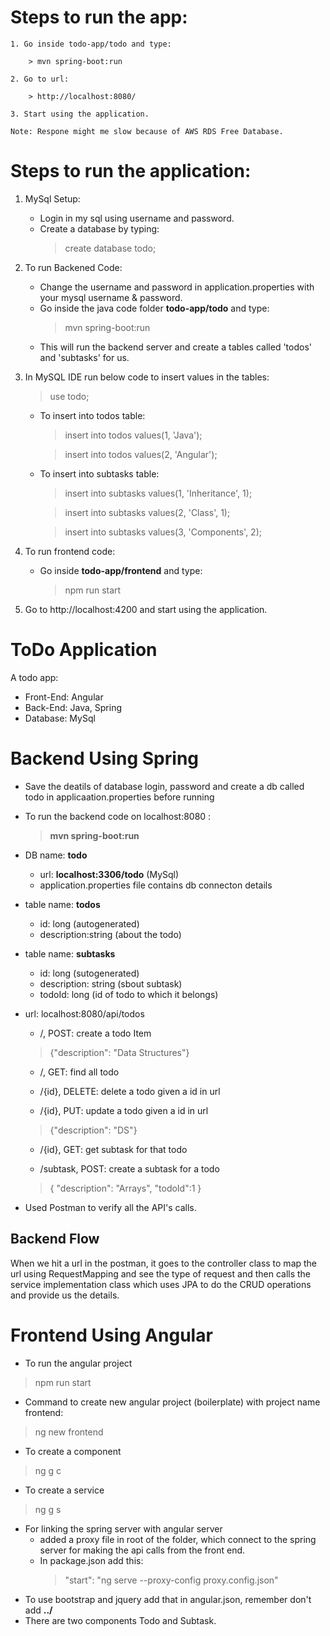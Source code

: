 # Steps to run the app:
	1. Go inside todo-app/todo and type:
		
		> mvn spring-boot:run
	
	2. Go to url:
		
		> http://localhost:8080/
	
	3. Start using the application.
	
	Note: Respone might me slow because of AWS RDS Free Database.


# Steps to run the application:
1. MySql Setup:
	* Login in my sql using username and password.
	* Create a database by typing:
		> create database todo;

2. To run Backened Code:
	* Change the username and password in application.properties with your mysql username & password. 
	* Go inside the java code folder **todo-app/todo** and type:
		> mvn spring-boot:run
	* This will run the backend server and create a tables called 'todos' and 'subtasks' for us.

3. In MySQL IDE run below code to insert values in the tables:
	> use todo;

	* To insert into todos table:
		> insert into todos values(1, 'Java');
		
		> insert into todos values(2, 'Angular');

	* To insert into subtasks table:
		> insert into subtasks values(1, 'Inheritance', 1);
		
		> insert into subtasks values(2, 'Class', 1);
		
		> insert into subtasks values(3, 'Components', 2);

4. To run frontend code:
	* Go inside **todo-app/frontend** and type:
		> npm run start

5. Go to http://localhost:4200 and start using the application.

# ToDo Application
A todo app:
* Front-End: Angular
* Back-End: Java, Spring
* Database: MySql


# Backend Using Spring 
* Save the deatils of database login, password and create a db called todo in applicaation.properties before running 

* To run the backend code on localhost:8080 : 
	> **mvn spring-boot:run**

* DB name: **todo**
	* url: **localhost:3306/todo** (MySql)
	* application.properties file contains db connecton details

* table name: **todos**
	- id: long (autogenerated)
	- description:string (about the todo) 

* table name: **subtasks**
	- id: long (sutogenerated)
	- description: string (sbout subtask)
	- todoId: long (id of todo to which it belongs)

* url: localhost:8080/api/todos
	* /, POST: create a todo Item
	
	> {"description": "Data Structures"}

	* /, GET: find all todo
	
	* /{id}, DELETE: delete a todo given a id in url 
	
	* /{id}, PUT: update a todo given a id in url
	> {"description": "DS"}
	
	* /{id}, GET: get subtask for that todo
	
	* /subtask, POST: create a subtask for a todo
	> { "description": "Arrays", "todoId":1 }


* Used Postman to verify all the API's calls.

## Backend Flow
When we hit a url in the postman, it goes to the controller class to map the url using RequestMapping and see the type of request and then calls the service implementation class which uses JPA to do the CRUD operations and provide us the details.

# Frontend Using Angular
* To run the angular project
> npm run start
*  Command to create new angular project (boilerplate) with project name frontend:
> ng new frontend 
* To create a component
> ng g c
* To create a service 
> ng g s
* For linking the spring server with angular server 
	* added a proxy file in root of the folder, which connect to the spring server for making the api calls from the 	   front end.
	* In package.json add this:
		> "start": "ng serve --proxy-config proxy.config.json"
* To use bootstrap and jquery add that in angular.json, remember don't add **../**
* There are two components Todo and Subtask.
